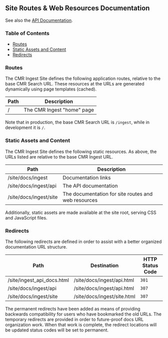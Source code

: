 ## Site Routes &amp; Web Resources Documentation

See also the [API Documentation](api.html).

### Table of Contents

  * [Routes](#routes)
  * [Static Assets and Content](#static-assets-and-content)
  * [Redirects](#redirects)

### <a name="routes"></a> Routes

The CMR Ingest Site defines the following application routes, relative to the base CMR Search URL. These resources at the URLs are generated dynamically using page templates (cached).

| Path  | Description                |
| ----- | -------------------------- |
| /     | The CMR Ingest "home" page |

Note that in production, the base CMR Search URL is `/ingest`, while in development it is `/`.

### <a name="static-assets-and-content"></a> Static Assets and Content

The CMR Ingest Site defines the following static resources. As above, the URLs listed are relative to the base CMR Ingest URL.

| Path                   | Description                                         |
| ---------------------- | --------------------------------------------------- |
| /site/docs/ingest      | Documentation links                                 |
| /site/docs/ingest/api  | The API documentation                               |
| /site/docs/ingest/site | The documentation for site routes and web resources |

Additionally, static assets are made available at the site root, serving CSS and JavaScript files.

### <a name="redirects"></a> Redirects

The following redirects are defined in order to assist with a better organized documentation URL structure.

| Path                        | Destination                 | HTTP Status Code |
| --------------------------- | --------------------------- |------------------|
| /site/ingest_api_docs.html  | /site/docs/ingest/api.html  | `301`            |
| /site/docs/ingest/api       | /site/docs/ingest/api.html  | `307`            |
| /site/docs/ingest/site      | /site/docs/ingest/site.html | `307`            |

The permanent redirects have been added as means of providing backwards compatibility for users who have bookmarked the old URLs. The temporary redirects are provided in order to future-proof docs URL organization work. When that work is complete, the redirect locations will be updated status codes will be set to permanent.
